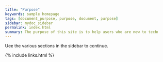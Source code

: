 ```yaml
---
title: "Purpose"
keywords: sample homepage
tags: [document_purpose, purpose, document, purpose]
sidebar: mydoc_sidebar
permalink: index.html
summary: The purpose of this site is to help users who are new to technical writing or are involved with documenting and producing User Manuals, Installation Guides, Administrator guides, FAQs, or Run Books for a software product. There aren't any hard and fast rules when producing documentation and may differ across organizations and the styles used. 
---
```


Uee the various sections in the sidebar to continue.

{% include links.html %}
